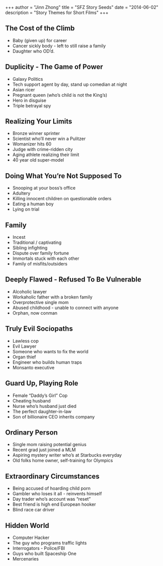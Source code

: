 +++ 
author = "Jinn Zhong" 
title = "SFZ Story Seeds" 
date = "2014-06-02" 
description = "Story Themes for Short Films" 
+++

## The Cost of the Climb
* Baby (given up) for career
* Cancer sickly body - left to still raise a family
* Daughter who OD’d. 

## Duplicity - The Game of Power
* Galaxy Politics
* Tech support agent by day, stand up comedian at night
* Asian ricer
* Pregnant queen (who’s child is not the King’s)
* Hero in disguise
* Triple betrayal spy 

## Realizing Your Limits
* Bronze winner sprinter
* Scientist who’ll never win a Pulitzer
* Womanizer hits 60
* Judge with crime-ridden city
* Aging athlete realizing their limit
* 40 year old super-model 

## Doing What You’re Not Supposed To
* Snooping at your boss’s office
* Adultery
* Killing innocent children on questionable orders
* Eating a human boy
* Lying on trial
 
## Family
* Incest
* Traditional / captivating
* Sibling infighting
* Dispute over family fortune
* Immortals stuck with each other
* Family of misfits/outsiders 

## Deeply Flawed - Refused To Be Vulnerable
* Alcoholic lawyer
* Workaholic father with a broken family
* Overprotective single mom
* Abused childhood - unable to connect with anyone
* Orphan, now conman 

## Truly Evil Sociopaths
* Lawless cop
* Evil Lawyer
* Someone who wants to fix the world
* Organ thief
* Engineer who builds human traps
* Monsanto executive 

## Guard Up, Playing Role
* Female “Daddy’s Girl” Cop
* Cheating husband
* Nurse who’s husband just died
* The perfect daughter-in-law
* Son of billionaire CEO inherits company 

## Ordinary Person
* Single mom raising potential genius
* Recent grad just joined a MLM
* Aspiring mystery writer who’s at Starbucks everyday
* Old folks home owner, self-training for Olympics 

## Extraordinary Circumstances
* Being accused of hoarding child porn
* Gambler who loses it all - reinvents himself
* Day trader who’s account was “reset”
* Best friend is high end European hooker
* Blind race car driver 

## Hidden World
* Computer Hacker
* The guy who programs traffic lights
* Interrogators - Police/FBI
* Guys who built Spaceship One
* Mercenaries
